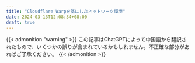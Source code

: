 ```yaml
---
title: "Cloudflare Warpを基にしたネットワーク環境"
date: 2024-03-13T12:08:34+08:00
draft: true
---
```


{{<  admonition "warning" >}}
この記事はChatGPTによって中国語から翻訳されたもので、いくつかの誤りが含まれているかもしれません。不正確な部分があればご了承ください。
{{< /admonition >}}
